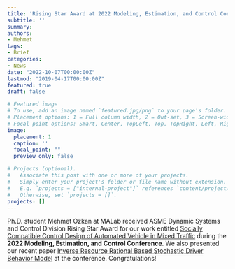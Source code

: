 ```yaml
---
title: 'Rising Star Award at 2022 Modeling, Estimation, and Control Conference!'
subtitle: ''
summary:
authors:
- Mehmet
tags:
- Brief
categories:
- News
date: "2022-10-07T00:00:00Z"
lastmod: "2019-04-17T00:00:00Z"
featured: true
draft: false

# Featured image
# To use, add an image named `featured.jpg/png` to your page's folder.
# Placement options: 1 = Full column width, 2 = Out-set, 3 = Screen-width
# Focal point options: Smart, Center, TopLeft, Top, TopRight, Left, Right, BottomLeft, Bottom, BottomRight
image:
  placement: 1
  caption: ''
  focal_point: ""
  preview_only: false

# Projects (optional).
#   Associate this post with one or more of your projects.
#   Simply enter your project's folder or file name without extension.
#   E.g. `projects = ["internal-project"]` references `content/project/deep-learning/index.md`.
#   Otherwise, set `projects = []`.
projects: []
---
```

Ph.D. student Mehmet Ozkan at MALab received ASME Dynamic Systems and Control Division Rising Star Award for our work entitled [Socially Compatible Control Design of Automated Vehicle in Mixed Traffic](https://ieeexplore.ieee.org/abstract/document/9638989) during the **2022 Modeling, Estimation, and Control Conference**. We also presented our recent paper [Inverse Resource Rational Based Stochastic Driver Behavior Model](https://arxiv.org/abs/2207.07088) at the conference. Congratulations!
